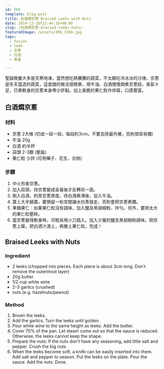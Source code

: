 ```yaml
---
id: 505
template: blog-post
title: 白酒燜京蔥 Braised Leeks with Nuts
date: 2014-12-26T22:44:10+00:00
slug: /白酒燜京蔥-braised-leeks-nuts/
featuredImage: /assets/IMG_7269.jpg
tags:
  - fusion
  - leek
  - 京蔥
  - 白酒
  - 素食

---
```

聖誕晚餐大多是天寒地凍，當然想吃熱騰騰的蔬菜，不太願吃冷冰冰的沙律。京蔥是冬天當造的蔬菜，這食譜的做法很簡單，用牛油、白酒慢慢燜煮京蔥段，香氣十足，已煮軟身的京蔥本身帶少許黏，加上香脆的果仁粒作伴碟，口感豐富。

<!--more-->

## 白酒燜京蔥

### 材料

* 京蔥 2大條 (切成一段一段，每段約3cm。不要去除最外層，否則很容易爛)
* 牛油 20g
* 白酒 約半杯
* 蒜頭 2-3顆 (壓扁)
* 果仁粒 少許 (可用榛子、花生、合桃)

### 步驟

  1. 中火煎香京蔥。
  2. 加入蒜頭，待京蔥變成金黃後才反轉另一面。
  3. 倒入白酒，約至京蔥厚度。待白酒煮沸後，加入牛油。
  4. 蓋上大半鍋蓋，要預留一些空間讓水份蒸發走，否則會把京蔥煮爛。
  5. 準備果仁：如果果仁粒沒有調味，加入鹽及黑胡椒粉，拌勻。另外，要把太大的果仁粒壓碎。
  6. 當京蔥變得軟身時，可輕易用小刀插入。加入少量的鹽及黑胡椒粉調味。把京蔥上碟，把白酒汁澆上，再撤上果仁粒，完成！


## Braised Leeks with Nuts

### Ingredient

* 2 leeks (chopped into pieces. Each piece is about 3cm long. Don't remove the outermost layer)
* 20g butter
* 1/2 cup white wine
* 2-3 garlics (crushed)
* nuts (e.g. hazelnuts/peanut)

### Method

  1. Brown the leeks.
  2. Add the garlics. Turn the leeks until golden.
  3. Pour white wine to the same height as leeks. Add the butter.
  4. Cover 70% of the pan. Let steam come out so that the sauce is reduced. Otherwise, the leeks cannot keep the shape.
  5. Prepare the nuts: If the nuts don't have any seasoning, add little salt and pepper. Crush the big nuts.
  6. When the leeks become soft, a knife can be easily inserted into them. Add salt and pepper to season. Put the leeks on the plate. Pour the sauce. Add the nuts. Done.